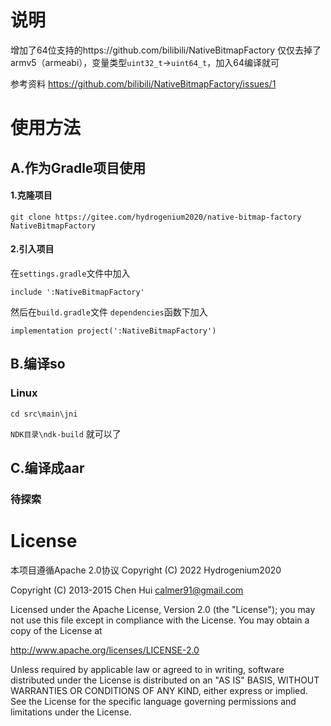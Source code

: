 # 说明
增加了64位支持的https://github.com/bilibili/NativeBitmapFactory 仅仅去掉了armv5（armeabi），变量类型`uint32_t`->`uint64_t`，加入64编译就可

参考资料 https://github.com/bilibili/NativeBitmapFactory/issues/1
# 使用方法
## A.作为Gradle项目使用

#### 1.克隆项目

`git clone https://gitee.com/hydrogenium2020/native-bitmap-factory NativeBitmapFactory`

#### 2.引入项目

在`settings.gradle`文件中加入

    include ':NativeBitmapFactory'

然后在`build.gradle`文件
`dependencies`函数下加入
    
    implementation project(':NativeBitmapFactory')

## B.编译so
### Linux
`cd src\main\jni` 

`NDK目录\ndk-build` 就可以了

## C.编译成aar
### 待探索

# License
本项目遵循Apache 2.0协议
Copyright (C) 2022 Hydrogenium2020

Copyright (C) 2013-2015 Chen Hui <calmer91@gmail.com>


Licensed under the Apache License, Version 2.0 (the "License"); you may not use this file except in compliance with the License. You may obtain a copy of the License at

http://www.apache.org/licenses/LICENSE-2.0

Unless required by applicable law or agreed to in writing, software distributed under the License is distributed on an "AS IS" BASIS, WITHOUT WARRANTIES OR CONDITIONS OF ANY KIND, either express or implied. See the License for the specific language governing permissions and limitations under the License.